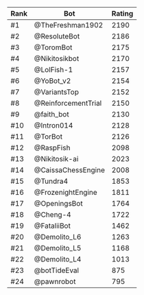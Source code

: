 Rank|Bot|Rating
---|---|---
#1|@TheFreshman1902|2190
#2|@ResoluteBot|2186
#3|@ToromBot|2175
#4|@Nikitosikbot|2170
#5|@LolFish-1|2157
#6|@YoBot_v2|2154
#7|@VariantsTop|2152
#8|@ReinforcementTrial|2150
#9|@faith_bot|2130
#10|@Intron014|2128
#11|@TorBot|2126
#12|@RaspFish|2098
#13|@Nikitosik-ai|2023
#14|@CaissaChessEngine|2008
#15|@Tundra4|1853
#16|@FrozenightEngine|1811
#17|@OpeningsBot|1764
#18|@Cheng-4|1722
#19|@FataliiBot|1462
#20|@Demolito_L6|1263
#21|@Demolito_L5|1168
#22|@Demolito_L4|1013
#23|@botTideEval|875
#24|@pawnrobot|795
